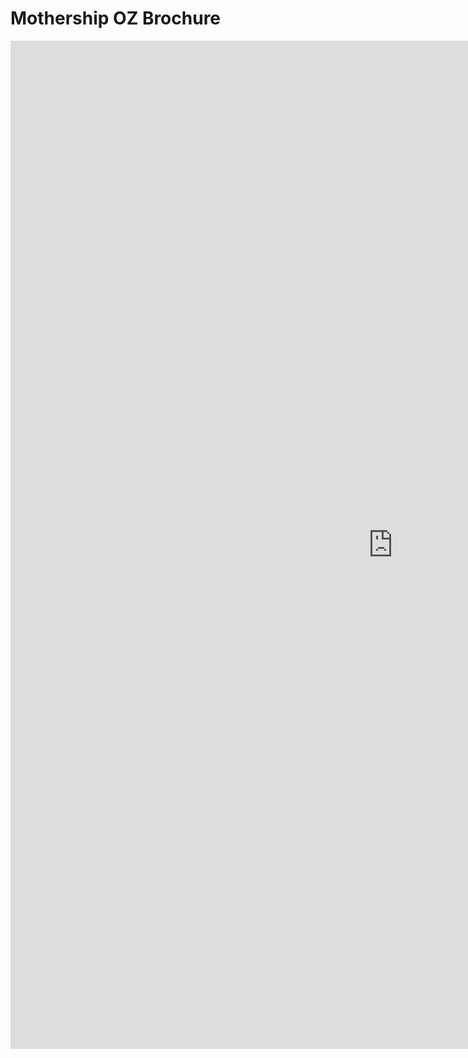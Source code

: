 # Mothership OZ Brochure


<iframe src="https://docs.google.com/presentation/d/e/2PACX-1vROOffLLep-BOv7aM_E_jZ-kFABd-UVyJY3zG9AMzJ08gHQ83osKXerfkubJCAzhmkV11xT_YLtTrEv/embed?start=false&loop=false&delayms=3000" frameborder="0" width="1224" height="1613" allowfullscreen="true" mozallowfullscreen="true" webkitallowfullscreen="true"></iframe>

